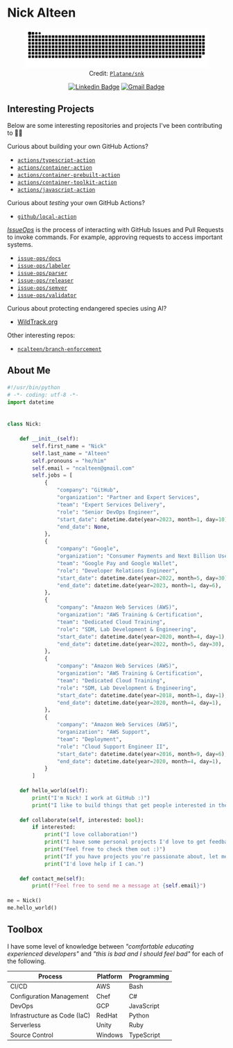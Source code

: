 # Nick Alteen

<figure style="text-align: center;">
    <source
        media="(prefers-color-scheme: dark)"
        srcset="dist/github-snake-dark.svg" />
    <source
        media="(prefers-color-scheme: light)"
        srcset="dist/github-snake.svg" />
    <img
        alt="github-snake"
        src="dist/github-snake.svg" />
    <figcaption>
        Credit: <a href="https://github.com/Platane/snk"><code>Platane/snk</code></a>
    </figcaption>
</figure>

<div style="text-align: center;">

[![Linkedin Badge](https://img.shields.io/badge/linkedin-ncalteen-blue)](https://www.linkedin.com/in/ncalteen)
[![Gmail Badge](https://img.shields.io/badge/gmail-ncalteen%40gmail.com-red)](mailto:ncalteen@gmail.com)

</div>

## Interesting Projects

Below are some interesting repositories and projects I've been contributing to
:man_technologist:

Curious about building your own GitHub Actions?

- [`actions/typescript-action`](https://github.com/actions/typescript-action)
- [`actions/container-action`](https://github.com/actions/container-action)
- [`actions/container-prebuilt-action`](https://github.com/actions/container-prebuilt-action)
- [`actions/container-toolkit-action`](https://github.com/actions/container-toolkit-action)
- [`actions/javascript-action`](https://github.com/actions/javascript-action)

Curious about _testing_ your own GitHub Actions?

- [`github/local-action`](https://github.com/github/local-action)

[_IssueOps_](https://issue-ops.github.io/docs/) is the process of interacting
with GitHub Issues and Pull Requests to invoke commands. For example, approving
requests to access important systems.

- [`issue-ops/docs`](https://github.com/issue-ops/docs)
- [`issue-ops/labeler`](https://github.com/issue-ops/labeler)
- [`issue-ops/parser`](https://github.com/issue-ops/parser)
- [`issue-ops/releaser`](https://github.com/issue-ops/releaser)
- [`issue-ops/semver`](https://github.com/issue-ops/semver)
- [`issue-ops/validator`](https://github.com/issue-ops/validator)

Curious about protecting endangered species using AI?

- [WildTrack.org](https://ai.wildtrack.org/)

Other interesting repos:

- [`ncalteen/branch-enforcement`](https://github.com/ncalteen/branch-enforcement)

## About Me

```python
#!/usr/bin/python
# -*- coding: utf-8 -*-
import datetime


class Nick:

    def __init__(self):
        self.first_name = "Nick"
        self.last_name = "Alteen"
        self.pronouns = "he/him"
        self.email = "ncalteen@gmail.com"
        self.jobs = [
            {
                "company": "GitHub",
                "organization": "Partner and Expert Services",
                "team": "Expert Services Delivery",
                "role": "Senior DevOps Engineer",
                "start_date": datetime.date(year=2023, month=1, day=10),
                "end_date": None,
            },
            {
                "company": "Google",
                "organization": "Consumer Payments and Next Billion Users (NBU)",
                "team": "Google Pay and Google Wallet",
                "role": "Developer Relations Engineer",
                "start_date": datetime.date(year=2022, month=5, day=30),
                "end_date": datetime.date(year=2023, month=1, day=6),
            },
            {
                "company": "Amazon Web Services (AWS)",
                "organization": "AWS Training & Certification",
                "team": "Dedicated Cloud Training",
                "role": "SDM, Lab Development & Engineering",
                "start_date": datetime.date(year=2020, month=4, day=1),
                "end_date": datetime.date(year=2022, month=5, day=30),
            },
            {
                "company": "Amazon Web Services (AWS)",
                "organization": "AWS Training & Certification",
                "team": "Dedicated Cloud Training",
                "role": "SDM, Lab Development & Engineering",
                "start_date": datetime.date(year=2018, month=1, day=1),
                "end_date": datetime.date(year=2020, month=4, day=1),
            },
            {
                "company": "Amazon Web Services (AWS)",
                "organization": "AWS Support",
                "team": "Deployment",
                "role": "Cloud Support Engineer II",
                "start_date": datetime.date(year=2016, month=9, day=6),
                "end_date": datetime.date(year=2020, month=4, day=1),
            }
        ]

    def hello_world(self):
        print("I'm Nick! I work at GitHub :)")
        print("I like to build things that get people interested in the cloud.")

    def collaborate(self, interested: bool):
        if interested:
            print("I love collaboration!")
            print("I have some personal projects I'd love to get feedback on.")
            print("Feel free to check them out :)")
            print("If you have projects you're passionate about, let me know!")
            print("I'd love help if I can.")

    def contact_me(self):
        print(f"Feel free to send me a message at {self.email}")

me = Nick()
me.hello_world()
```

## Toolbox

I have some level of knowledge between _"comfortable educating experienced
developers"_ and _"this is bad and I should feel bad"_ for each of the
following.

| Process                      | Platform | Programming |
| ---------------------------- | -------- | ----------- |
| CI/CD                        | AWS      | Bash        |
| Configuration Management     | Chef     | C#          |
| DevOps                       | GCP      | JavaScript  |
| Infrastructure as Code (IaC) | RedHat   | Python      |
| Serverless                   | Unity    | Ruby        |
| Source Control               | Windows  | TypeScript  |
